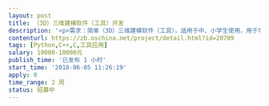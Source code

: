 ```yaml
---                
layout: post       
title: （3D）三维建模软件（工具）开发           
description: '<p>需求：简单（3D）三维建模软件（工具），适用于中、小学生使用，用于学生的创客教育，类似傻瓜式，很容易掌握。需要源代码。</p>'     
contenturl: https://zb.oschina.net/project/detail.html?id=20709      
tags: [Python,C++,C,工具应用]            
salary: 10000-10000元          
publish_time: '已发布 1 小时'         
start_time: '2018-06-05 11:26:19'           
apply: 0                   
time_range: 2 周              
status: 招募中                  
---                 
```

